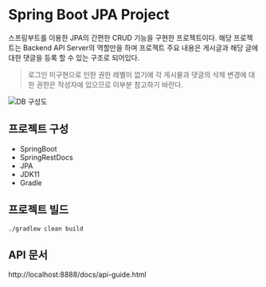 # Spring Boot JPA Project
스프링부트를 이용한 JPA의 간편한 CRUD 기능을 구현한 프로젝트이다. 해당 프로젝트는 Backend API Server의 역할만을 하며 프로젝트 주요 내용은 게시글과 해당 글에 대한 댓글을 등록 할 수 있는 구조로 되어있다.
> 로그인 미구현으로 인한 권한 레벨이 없기에 각 게시물과 댓글의 삭제 변경에 대한 권한은 작성자에 있으므로 이부분 참고하기 바란다.

![DB 구성도](https://user-images.githubusercontent.com/33931721/153780809-0d9a27f2-e872-40b1-ba25-716a6d2b07e9.png)
## 프로젝트 구성
+ SpringBoot
+ SpringRestDocs
+ JPA
+ JDK11
+ Gradle
## 프로젝트 빌드
    ./gradlew clean build
## API 문서
http://localhost:8888/docs/api-guide.html
